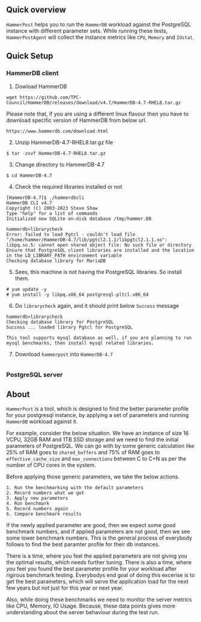 ## Quick overview
`HammerPost` helps you to run the `HammerDB` workload against the PostgreSQL instance with different parameter sets. While running these tests, `HammerPostAgent` will collect the instance metrics like `CPU`, `Memory` and `IOstat`.



## Quick Setup

### HammerDB client

1. Dowload HammerDB
```
wget https://github.com/TPC-Council/HammerDB/releases/download/v4.7/HammerDB-4.7-RHEL8.tar.gz
```

Please note that, if you are using a different linux flavour then you have to download specific version of HammerDB from below url.

```
https://www.hammerdb.com/download.html
```

2. Unzip HammerDB-4.7-RHEL8.tar.gz file

```
$ tar -zxvf HammerDB-4.7-RHEL8.tar.gz 
```

3. Change directory to HammerDB-4.7
```
$ cd HammerDB-4.7
```

4. Check the required libraries installed or not
```
[HammerDB-4.7]$ ./hammerdbcli
HammerDB CLI v4.7
Copyright (C) 2003-2023 Steve Shaw
Type "help" for a list of commands
Initialized new SQLite on-disk database /tmp/hammer.DB

hammerdb>librarycheck
Error: failed to load Pgtcl - couldn't load file "/home/hammer/HammerDB-4.7/lib/pgtcl2.1.1/libpgtcl2.1.1.so": libpq.so.5: cannot open shared object file: No such file or directory
Ensure that PostgreSQL client libraries are installed and the location in the LD_LIBRARY_PATH environment variable
Checking database library for MariaDB
```

5. Sees, this machine is not having the PostgreSQL libraries. So install them.
```
# yum update -y
# yum install -y libpq.x86_64 postgresql-pltcl.x86_64
```

6. Do `librarycheck` again, and it should print below `Success` message
```
hammerdb>librarycheck
Checking database library for PostgreSQL
Success ... loaded library Pgtcl for PostgreSQL
```

    This tool supports mysql database as well, if you are planning to run mysql benchmarks, then install mysql related libraries.
    
7. Download `hammerpost` into `HammerDB-4.7`
```
```


### PostgreSQL server




## About

`HammerPost` is a tool, which is designed to find the better parameter profile for your postgresql instance,
by applying a set of parameters and running `HammerDB` workload against it.

For example, consider the below situation.
We have an instance of size 16 VCPU, 32GB RAM and 1TB SSD storage and we need to find the initial parameters
of PostgreSQL. We can go with by some generic calculation like 25% of RAM goes to `shared_buffers`
and 75% of RAM goes to `effective_cache_size` and `max_connections` between C to C+N as per the number of CPU cores in the system.

Before applying those generic parameters, we take the below actions.

    1. Run the benchmarking with the default parameters
    2. Record numbers what we got
    3. Apply new parameters
    4. Run benchmark
    5. Record numbers again
    6. Compare benchmark results


If the newly applied parameter are good, then we expect some good benchmark numbers, and if applied parameters are not good,
then we see some lower benchmark numbers. This is the general process of everybody follows to find the best paramter profile
for their db instances.

There is a time, where you feel the applied parameters are not giving you the optimal results,
which needs further tuning. There is also a time, where you feel you found the best parameter profile for your workload after rigirous benchmark testing. Everybodys end goal of doing this excerise is to get the best parameters, which will serve the application load for the next few years but not just for this year or next year.

Also, while doing these benchmarks we need to monitor the server metrics like CPU, Memory, IO Usage.
Because, these data points gives more understanding about the server behaviour during the test run.
